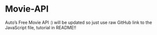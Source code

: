 # Movie-API
Auto’s Free Movie API :) will be updated so just use raw GitHub link to the JavaScript file, tutorial in README!!
